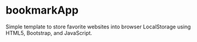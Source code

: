 # bookmarkApp
Simple template to store favorite websites into browser LocalStorage using HTML5, Bootstrap, and JavaScript.
